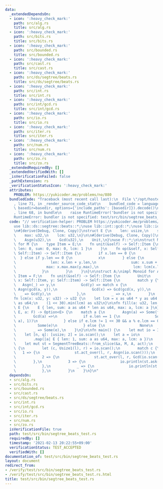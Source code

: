 ```yaml
---
data:
  _extendedDependsOn:
  - icon: ':heavy_check_mark:'
    path: src/alg.rs
    title: src/alg.rs
  - icon: ':heavy_check_mark:'
    path: src/bits.rs
    title: src/bits.rs
  - icon: ':heavy_check_mark:'
    path: src/bounded.rs
    title: src/bounded.rs
  - icon: ':heavy_check_mark:'
    path: src/cast.rs
    title: src/cast.rs
  - icon: ':heavy_check_mark:'
    path: src/ds/segtree/beats.rs
    title: src/ds/segtree/beats.rs
  - icon: ':heavy_check_mark:'
    path: src/int.rs
    title: src/int.rs
  - icon: ':heavy_check_mark:'
    path: src/int/gcd.rs
    title: src/int/gcd.rs
  - icon: ':heavy_check_mark:'
    path: src/io.rs
    title: src/io.rs
  - icon: ':heavy_check_mark:'
    path: src/iter.rs
    title: src/iter.rs
  - icon: ':heavy_check_mark:'
    path: src/num.rs
    title: src/num.rs
  - icon: ':heavy_check_mark:'
    path: src/zo.rs
    title: src/zo.rs
  _extendedRequiredBy: []
  _extendedVerifiedWith: []
  _isVerificationFailed: false
  _pathExtension: rs
  _verificationStatusIcon: ':heavy_check_mark:'
  attributes:
    PROBLEM: https://yukicoder.me/problems/no/880
  bundledCode: "Traceback (most recent call last):\n  File \"/opt/hostedtoolcache/Python/3.9.1/x64/lib/python3.9/site-packages/onlinejudge_verify/documentation/build.py\"\
    , line 71, in _render_source_code_stat\n    bundled_code = language.bundle(stat.path,\
    \ basedir=basedir, options={'include_paths': [basedir]}).decode()\n  File \"/opt/hostedtoolcache/Python/3.9.1/x64/lib/python3.9/site-packages/onlinejudge_verify/languages/user_defined.py\"\
    , line 68, in bundle\n    raise RuntimeError('bundler is not specified: {}'.format(path.as_posix()))\n\
    RuntimeError: bundler is not specified: test/src/bin/segtree_beats_test.rs\n"
  code: "// verification-helper: PROBLEM https://yukicoder.me/problems/no/880\n\n\
    use lib::ds::segtree::beats::*;\nuse lib::int::gcd::*;\nuse lib::io::*;\nuse lib::iter::Itertools;\n\
    \n#[derive(Debug, Clone, Copy)]\nstruct E {\n    len: usize,\n    sum: u64,\n\
    \    max: u32,\n    lcm: u32,\n}\n\n#[derive(Debug, Clone, Copy)]\nenum F {\n\
    \    Asgn(u32),\n    Gcd(u32),\n    Unit,\n}\nuse F::*;\n\nstruct M;\nimpl Monoid\
    \ for M {\n    type Item = E;\n    fn unit(&self) -> Self::Item {\n        E {\
    \ len: 0, sum: 0, max: 0, lcm: 1 }\n    }\n    fn op(&self, x: Self::Item, y:\
    \ Self::Item) -> Self::Item {\n        if x.len == 0 {\n            y\n      \
    \  } else if y.len == 0 {\n            x\n        } else {\n            E {\n\
    \                len: x.len + y.len,\n                sum: x.sum + y.sum,\n  \
    \              max: x.max.max(y.max),\n                lcm: lcm(x.lcm, y.lcm),\n\
    \            }\n        }\n    }\n}\n\nstruct A;\nimpl Monoid for A {\n    type\
    \ Item = F;\n    fn unit(&self) -> Self::Item {\n        Unit\n    }\n    fn op(&self,\
    \ x: Self::Item, y: Self::Item) -> Self::Item {\n        match y {\n         \
    \   Asgn(_) => y,\n            Gcd(y) => match x {\n                Asgn(a) =>\
    \ Asgn(gcd(a, y)),\n                Gcd(x) => Gcd(gcd(x, y)),\n              \
    \  _ => Gcd(y),\n            },\n            _ => x,\n        }\n    }\n}\n\n\
    fn lcm(x: u32, y: u32) -> u32 {\n    let lcm = x as u64 * y as u64 / gcd(x, y)\
    \ as u64;\n    (1 << 30).min(lcm) as u32\n}\n\nfn fill(a: u32, len: usize) ->\
    \ E {\n    E { len, sum: a as u64 * len as u64, max: a, lcm: a }\n}\n\nfn act(e:\
    \ E, a: F) -> Option<E> {\n    match a {\n        Asgn(a) => Some(fill(a, e.len)),\n\
    \        Gcd(a) =>\n            if e.len == 1 {\n                Some(fill(gcd(e.max,\
    \ a), 1))\n            } else if e.lcm != 1 << 30 && a % e.lcm == 0 {\n      \
    \          Some(e)\n            } else {\n                None\n            },\n\
    \        _ => Some(e),\n    }\n}\n\nfn main() {\n    let mut io = IO::new();\n\
    \    let [n, q]: [usize; 2] = io.scan();\n    let a = io\n        .scan_iter::<u32>(n)\n\
    \        .map(|a| E { len: 1, sum: a as u64, max: a, lcm: a })\n        .collect_vec();\n\
    \    let mut st = SegmentTreeBeats::from_slice(&a, M, A, act);\n    for _ in 0..q\
    \ {\n        let (c, Usize1(l), r) = io.scan();\n        match c {\n         \
    \   1 => {\n                st.act_over(l, r, Asgn(io.scan()));\n            },\n\
    \            2 => {\n                st.act_over(l, r, Gcd(io.scan()));\n    \
    \        },\n            3 => {\n                io.println(st.ask(l, r).max);\n\
    \            },\n            _ => {\n                io.println(st.ask(l, r).sum);\n\
    \            },\n        }\n    }\n}\n"
  dependsOn:
  - src/alg.rs
  - src/bits.rs
  - src/bounded.rs
  - src/cast.rs
  - src/ds/segtree/beats.rs
  - src/int.rs
  - src/int/gcd.rs
  - src/io.rs
  - src/iter.rs
  - src/num.rs
  - src/zo.rs
  isVerificationFile: true
  path: test/src/bin/segtree_beats_test.rs
  requiredBy: []
  timestamp: '2021-02-13 20:22:55+09:00'
  verificationStatus: TEST_ACCEPTED
  verifiedWith: []
documentation_of: test/src/bin/segtree_beats_test.rs
layout: document
redirect_from:
- /verify/test/src/bin/segtree_beats_test.rs
- /verify/test/src/bin/segtree_beats_test.rs.html
title: test/src/bin/segtree_beats_test.rs
---
```

